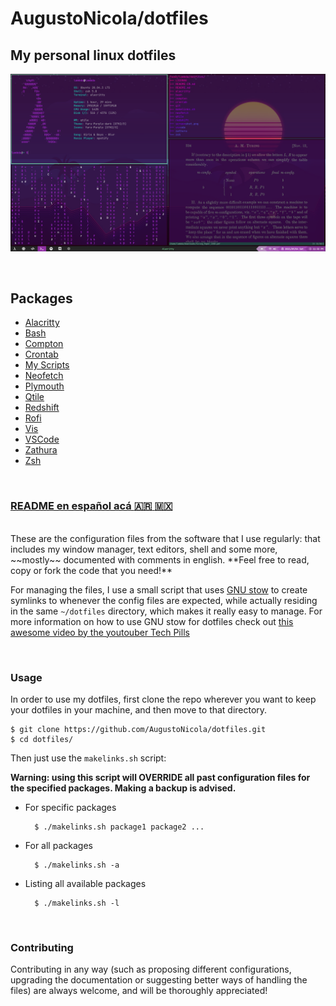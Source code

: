 # AugustoNicola/dotfiles
## My personal linux dotfiles

![Screenshot](screenshot.png)

<br />

## Packages
* [Alacritty](alacritty/alacritty)
* [Bash](bash)
* [Compton](compton/compton)
* [Crontab](crontab)
* [My Scripts](Scripts)
* [Neofetch](neofetch/neofetch)
* [Plymouth](plymouth/circle)
* [Qtile](qtile/qtile)
* [Redshift](redshift)
* [Rofi](rofi/rofi)
* [Vis](vis/vis)
* [VSCode](vscode)
* [Zathura](zathura)
* [Zsh](zsh/zsh)

<br />

### [README en español acá :argentina: :mexico:](README.md)

<br />
These are the configuration files from the software that I use regularly: that includes my window manager, text editors, shell and some more, ~~mostly~~ documented with comments in english. **Feel free to read, copy or fork the code that you need!**

For managing the files, I use a small script that uses [GNU stow](https://www.gnu.org/software/stow/) to create symlinks to whenever the config files are expected, while actually residing in the same `~/dotfiles` directory, which makes it really easy to manage. For more information on how to use GNU stow for dotfiles check out [this awesome video by the youtouber Tech Pills](https://www.youtube.com/watch?v=GqL6W-ua7uQ)

<br />

### Usage
In order to use my dotfiles, first clone the repo wherever you want to keep your dotfiles in your machine, and then move to that directory.

	$ git clone https://github.com/AugustoNicola/dotfiles.git
	$ cd dotfiles/

Then just use the `makelinks.sh` script:

**Warning: using this script will OVERRIDE all past configuration files for the specified packages. Making a backup is advised.**

* For specific packages
		
		$ ./makelinks.sh package1 package2 ...

* For all packages

		$ ./makelinks.sh -a
		
		
* Listing all available packages

		$ ./makelinks.sh -l
		
<br />

###  Contributing
Contributing in any way (such as proposing different configurations, upgrading the documentation or suggesting better ways of handling the files) are always welcome, and will be thoroughly appreciated!
